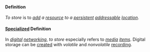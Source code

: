 #### Definition

*To store* is to *[add](https://github.com/gcassel/Modular-Organization-Terminology/blob/master/terms/add.md) a [resource](https://github.com/gcassel/Modular-Organization-Terminology/blob/master/terms/resource.md) to a [persistent](https://github.com/gcassel/Modular-Organization-Terminology/blob/master/terms/persistent.md) [addressable](https://github.com/gcassel/Modular-Organization-Terminology/blob/master/terms/address.md) [location](https://github.com/gcassel/Modular-Organization-Terminology/blob/master/terms/location.md)*.

#### [Specialized](https://github.com/gcassel/Modular-Organization-Terminology/blob/master/terms/specialize.md) Definition

In *[digital](https://github.com/gcassel/Modular-Organization-Terminology/blob/master/terms/digital.md) [networking](https://github.com/gcassel/Modular-Organization-Terminology/blob/master/terms/network.md)*, *to store* especially refers to *[media](https://github.com/gcassel/Modular-Organization-Terminology/blob/master/terms/media.md) [items](https://github.com/gcassel/Modular-Organization-Terminology/blob/master/terms/item.md)*.  Digital storage can be [created](https://github.com/gcassel/Modular-Organization-Terminology/blob/master/terms/create.md) with *volatile* and *nonvolatile* [recording](https://github.com/gcassel/Modular-Organization-Terminology/blob/master/terms/record.md).
